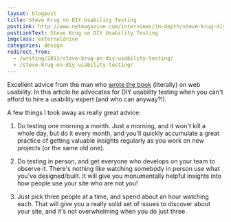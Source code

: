 ```yaml
---
layout: blogpost
title: Steve Krug on DIY Usability Testing
postLink: http://www.netmagazine.com/interviews/in-depth/steve-krug-diy-usability-testing
postLinkText: Steve Krug on DIY Usability Testing
imgclass: externaldrive
categories: design
redirect_from:
  - /writing/2011/steve-krug-on-diy-usability-testing/
  - /steve-krug-on-diy-usability-testing/
---
```


<p>Excellent advice from the man who <a href="http://www.amazon.com/Dont-Make-Me-Think-Usability/dp/0321344758">wrote the book</a> (literally) on web usability. In this article he advocates for DIY usability testing when you can't afford to hire a usability expert (and who can anyway?!).</p>

<p>A few things I took away as really great advice:</p>

<ol>
<li><p>Do testing one morning a month. Just a morning, and it won't kill a whole day, but do it every month, and you'll quickly accumulate a great practice of getting valuable insights regularly as you work on new projects (or the same old one).</p></li>
<li><p>Do testing in person, and get everyone who develops on your team to observe it. There's nothing like watching somebody in person use what you've designed/built. It will give you monumentally helpful insights into how people use your site who are not you!</p></li>
<li><p>Just pick three people at a time, and spend about an hour watching each. That will give you a really solid set of issues to discover about your site, and it's not overwhelming when you do just three.</p></li>
</ol>
